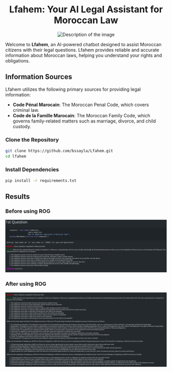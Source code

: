 <div align="center">

# Lfahem: Your AI Legal Assistant for Moroccan Law

![Description of the image](https://user-images.githubusercontent.com/36594527/117592199-10730800-b17b-11eb-84f8-4ffcae8116d4.png)

</div>


Welcome to **Lfahem**, an AI-powered chatbot designed to assist Moroccan citizens with their legal questions. 
Lfahem provides reliable and accurate information about Moroccan laws, helping you understand your rights and obligations.


## Information Sources

Lfahem utilizes the following primary sources for providing legal information:

- **Code Pénal Marocain**: The Moroccan Penal Code, which covers criminal law.
- **Code de la Famille Marocain**: The Moroccan Family Code, which governs family-related matters such as marriage, divorce, and child custody.


### Clone the Repository

```bash
git clone https://github.com/bssayla/Lfahem.git
cd lfahem
```

### Install Dependencies
```bash
pip install -r requirements.txt
```

## Results
### Before using ROG

<img src="images/before.jpeg" alt="image Before ROG">

### After using ROG

<img src="images/after1.jpeg" alt="image After ROG">

